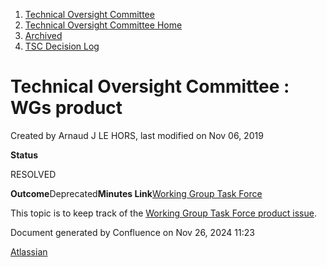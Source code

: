 1. [Technical Oversight Committee](index.html)
2. [Technical Oversight Committee Home](Technical-Oversight-Committee-Home_21430274.html)
3. [Archived](Archived_21447696.html)
4. [TSC Decision Log](TSC-Decision-Log_21437418.html)

# Technical Oversight Committee : WGs product

Created by Arnaud J LE HORS, last modified on Nov 06, 2019

**Status**

RESOLVED

**Outcome**Deprecated**Minutes Link**[Working Group Task Force](https://lf-hyperledger.atlassian.net/wiki/spaces/TF/pages/20873361/Working+Group+Task+Force)

This topic is to keep track of the [Working Group Task Force product issue](https://lf-hyperledger.atlassian.net/wiki/spaces/TF/pages/21014495/WGTF_Proposal2).

Document generated by Confluence on Nov 26, 2024 11:23

[Atlassian](http://www.atlassian.com/)
